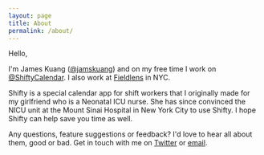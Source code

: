 ```yaml
---
layout: page
title: About
permalink: /about/
---
```


Hello,

I'm James Kuang ([@jamskuang](https://twitter.com/jamskuang)) and on my free time I work on [@ShiftyCalendar](https://twitter.com/shiftycalendar). I also work at [Fieldlens](https://fieldlens.com) in NYC.

Shifty is a special calendar app for shift workers that I originally made for my girlfriend who is a Neonatal ICU nurse. She has since convinced the NICU unit at the Mount Sinai Hospital in New York City to use Shifty. I hope Shifty can help save you time as well.

Any questions, feature suggestions or feedback? I'd love to hear all about them, good or bad. Get in touch with me on [Twitter](https://twitter.com/jamskuang) or [email](mailto:incyc.apps@gmail.com).
